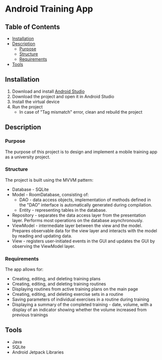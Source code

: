 # Android Training App

## Table of Contents
- [Installation](#installation)
- [Description](#description)
  - [Purpose](#purpose)
  - [Structure](#structure)
  - [Requirements](#requirements)
- [Tools](#tools)

## Installation
1. Download and install [Android Studio](https://developer.android.com/studio)
2. Download the project and open it in Android Studio
3. Install the virtual device
4. Run the project
    - In case of "Tag mismatch" error, clean and rebuild the project

## Description
### Purpose
The purpose of this project is to design and implement a mobile training  app as a university project.

### Structure
The project is built using the MVVM pattern:
- Database - SQLite
- Model - RoomDatabase, consisting of:
  - DAO - data access objects, implementation of methods defined in the "DAO" interface is automatically generated during compilation.
  - Entity - representing tables in the database.
- Repository - separates the data access layer from the presentation layer. Performs most operations on the database asynchronously.
- ViewModel - intermediate layer between the view and the model. Prepares observable data for the view layer and interacts with the model by reading and updating data.
- View - registers user-initiated events in the GUI and updates the GUI by observing the ViewModel layer.

### Requirements
The app allows for:
- Creating, editing, and deleting training plans
- Creating, editing, and deleting training routines
- Displaying routines from active training plans on the main page
- Creating, editing, and deleting exercise sets in a routine
- Saving parameters of individual exercises in a routine during training
- Displaying a summary of the completed training - date, volume, with a display of an indicator showing whether the volume increased from previous trainings

## Tools
- Java
- SQLite
- Android Jetpack Libraries
